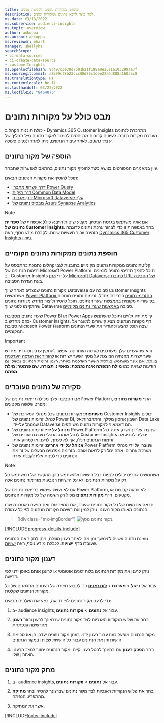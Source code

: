 ```yaml
---
title: שימוש במקורות נתונים לקליטת נתונים
description: למד כיצד לייבא נתונים ממקורות שונים.
ms.date: 03/18/2022
ms.subservice: audience-insights
ms.topic: overview
author: adkuppa
ms.author: adkuppa
ms.reviewer: mhart
manager: shellyha
searchScope:
- ci-data-sources
- ci-create-data-source
- customerInsights
ms.openlocfilehash: 9cf97c3e30d7501ba1f188a0e25a1a103299aa7f
ms.sourcegitcommit: a8e99cf8b23ccc00d76c1dee22afd808a160a5c8
ms.translationtype: HT
ms.contentlocale: he-IL
ms.lasthandoff: 03/22/2022
ms.locfileid: "8464075"
---
```

# <a name="data-sources-overview"></a>מבט כולל על מקורות נתונים



יכולת תובנות הקהל ב- Dynamics 365 Customer Insights מתחברת לנתונים מערכת מקורות רחבה. לעיתים קרובות מתייחסים לחיבור למקור נתונים כאל תהליך של *עיבוד נתונים*. לאחר עיבוד הנתונים, ניתן [לאחד](data-unification.md) ולנקוט פעולה.

## <a name="add-a-data-source"></a>הוספה של מקור נתונים

עיין במאמרים המפורטים בנושא כיצד להוסיף מקור נתונים, בהתאם לאפשרות שתבחר.

תוכל להוסיף את מקורות הנתונים הבאים:

- [דרך עשרות מחברי Power Query](connect-power-query.md)
- [דרך תיקית Common Data Model](connect-common-data-model.md)
- [דרך אגם ה-Microsoft Dataverse שלך](connect-dataverse-managed-lake.md)
- [מבסיס נתונים של Azure Synapse Analytics](connect-synapse.md)

> [!NOTE]
> אם אתה משתמש בגרסת הניסיון, מקטע שיטות הייבוא כולל אפשרות של **ספריית נתונים של Customer Insights**. בחר באפשרות זו כדי לבחור ערכת נתונים לדוגמה הזמינה עבור תעשיות שונות. לקבלת מידע נוסף, ראה [Dynamics 365 Customer Insights ניסיון](../trial-signup.md).

## <a name="add-data-from-on-premises-data-sources"></a>הוספת נתונים ממקורות נתונים מקומיים

קליטת נתונים ממקורות נתונים מקומיים בתובנות לגבי קהלים נתמכת בהתבסס על זרימות הנתונים של Microsoft Power Platform. תוכל להפוך תזרימי נתונים לזמינים ב- Customer Insights על ידי [מתן Microsoft Dataverse כתובת URL של הסביבה](create-environment.md) בעת הגדרת הסביבה.

מקורות נתונים שנוצרים לאחר שיוך Dataverse סביבה עם Customer Insights משתמשים [Power Platform בתזרימי נתונים](/power-query/dataflows/overview-dataflows-across-power-platform-dynamics-365) כברירת מחדל. זרימות נתונים תומכות בקישוריות מקומית באמצעות שער הנתונים. תוכל להסיר וליצור מחדש מקורות נתונים שהתקיימו לפני שיוך Dataverse סביבה [באמצעות שערי נתונים מקומיים](/data-integration/gateway/service-gateway-app).

שערי נתונים מסביבת Power BI או Power Apps קיימת יהיו גלויים ותוכל להשתמש בהם מחדש ב- Customer Insights. דף מקורות הנתונים מציג קישורים למעבר אל סביבת Microsoft Power Platform שבה תוכל להציג ולהגדיר את שערי הנתונים המקומיים.

> [!IMPORTANT]
> ודא שהשערים שלך מעודכנים לגרסה האחרונה. אפשר להתקין עדכון ולהגדיר מחדש שער ישירות מהנחיה המוצגת על מסך השער ישירות או [להוריד את הגרסה העדכנית ביותר](https://powerapps.microsoft.com/downloads/). אם אינך משתמש בגרסת השער העדכנית ביותר, רענון זרימת הנתונים נכשל עם הודעות שגיאה כמו **מילת המפתח אינה נתמכת: מאפייני תצורה. שם פרמטר: מילת מפתח**.

## <a name="review-ingested-data"></a>סקירה של נתונים מעובדים
אם הסביבה שלך מכילה זרימות נתונים של Power Platform, הדף **מקורות נתונים** מפרט שלושה מקטעים: 
- **משׁותפות**: מקורות נתונים שכל מנהלי המערכת של Customer Insights יכולים לנהל. זרימות נתונים של Power BI, חשבון אחסון משלך, והתחברות אל Data Lake שמנוהל על-ידי Dataverse הם דוגמאות למקורות נתונים משותפים.
- **מנוהל על ידי**: זרימות נתונים של Power Platform שנוצרו על ידך ושרק אתה יכול לנהל אותם. מנהלי מערכת אחרים של Customer Insights יכולים להציג את זרימות הנתונים הללו, אך לא לערוך, לרענן או למחוק אותן.
- **מנוהל על ידי אחרים**: זרימות נתונים של Power Platform שנוצרו על ידי מנהלי מערכת אחרים. אתה יכול רק לראות אותם. בזרימה מפרטים הבעלים של זרימת הנתונים כדי לפנות אליו לקבלת עזרה.
> [!NOTE]
> משתמשים אחרים יכולים לצפות בכל הישויות ולהשתמש בהן. ההקשר של המשתמש חל רק על מקורות הנתונים ולא על הישויות הנובעות מזרימות נתונים אלה.

אם לא נעשה שימוש בזרימות נתונים של Power Platform, לא תראה קבוצות או מקטעים. הדף **מקורות נתונים** מכיל רק רשימה של כל מקורות הנתונים.

תראה את השם של כל מקור נתונים שעובד, את המצב שלו ואת הפעם האחרונה שבו הנתונים מאותו מקור רועננו. ניתן למיין את רשימת מקורות הנתונים לפי כל עמודה.

> [!div class="mx-imgBorder"]
> ![מקור נתונים נוסף.](media/configure-data-datasource-added.png "מקור נתונים נוסף")

[!INCLUDE [progress-details-include](../includes/progress-details-pane.md)]

טעינת נתונים עשויה להימשך זמן מה. לאחר רענון מוצלח, ניתן לסקור את הנתונים שעובדו בדף **ישויות**. לקבלת מידע נוסף, ראה [ישויות](entities.md).

## <a name="refresh-a-data-source"></a>רענון מקור נתונים

ניתן לרענן את מקורות הנתונים בלוח זמנים אוטומטי או לרענן אותם באופן ידני לפי דרישה. 

עבור אל **ניהול** > **מערכת** > [**לוח זמנים**](system.md#schedule-tab) כדי לקבוע תצורה של רענונים מתוזמנים של כל מקורות הנתונים שקלטת.

כדי לרענן מקור נתונים לפי דרישה, בצע את השלבים הבאים:

1. ב- audience insights, עבור אל **נתונים** > **מקורות נתונים**.

2. בחר את שלוש הנקודות האנכיות לצד מקור נתונים שברצונך לרענן ובחר **רענון** מהרשימה הנפתחת.

3. מקור הנתונים מופעל כעת עבור רענון ידני. רענון מקור נתונים יעדכן הן את סכימת הישות והן את הנתונים עבור כל הישויות שצוינו במקור הנתונים.

4. בחר **הפסק רענון** אם ברצונך לבטל רענון קיים ומקור הנתונים יחזור למצב הרענון האחרון שלו.

## <a name="delete-a-data-source"></a>מחק מקור נתונים

1. ב- audience insights, עבור אל **נתונים** > **מקורות נתונים**.

2. בחר את שלוש הנקודות האנכיות לצד מקור נתונים שברצונך להסיר ובחר **מחיקה** מהתפריט הנפתח.

3. אשר את המחיקה.


[!INCLUDE[footer-include](../includes/footer-banner.md)]
